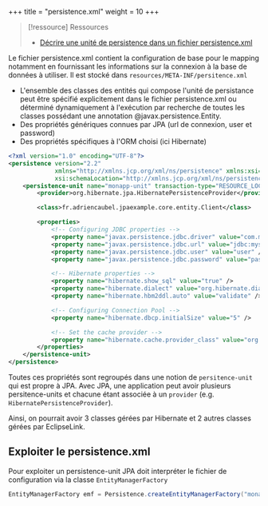 +++
title = "persistence.xml"
weight = 10
+++

> [!ressource] Ressources
> - [Décrire une unité de persistence dans un fichier persistence.xml](https://youtu.be/A51OKCrpMOI?list=PLzzeuFUy_CnhVfJIKyc3okTiiCc0anutx)

Le fichier persistence.xml contient la configuration de base pour le mapping notamment en fournissant les informations sur la connexion à la base de données à utiliser. Il est stocké dans  `resources/META-INF/persitence.xml`
- L'ensemble des classes des entités qui compose l'unité de persistance peut être spécifié explicitement dans le fichier persistence.xml ou déterminé dynamiquement à l'exécution par recherche de toutes les classes possédant une annotation @javax.persistence.Entity.
- Des propriétés génériques connues par JPA (url de connexion, user et password)
- Des propriétés spécifiques à l'ORM choisi (ici Hibernate)

```xml
<?xml version="1.0" encoding="UTF-8"?>
<persistence version="2.2"
             xmlns="http://xmlns.jcp.org/xml/ns/persistence" xmlns:xsi="http://www.w3.org/2001/XMLSchema-instance"
             xsi:schemaLocation="http://xmlns.jcp.org/xml/ns/persistence http://xmlns.jcp.org/xml/ns/persistence/persistence_2_2.xsd">
    <persistence-unit name="monapp-unit" transaction-type="RESOURCE_LOCAL">
        <provider>org.hibernate.jpa.HibernatePersistenceProvider</provider>

		<class>fr.adriencaubel.jpaexample.core.entity.Client</class>

        <properties>
            <!-- Configuring JDBC properties -->
            <property name="javax.persistence.jdbc.driver" value="com.mysql.jdbc.Driver" />
            <property name="javax.persistence.jdbc.url" value="jdbc:mysql://localhost:3306/monapp?useSSL=false" />
            <property name="javax.persistence.jdbc.user" value="user" />
            <property name="javax.persistence.jdbc.password" value="password" />

            <!-- Hibernate properties -->
            <property name="hibernate.show_sql" value="true" />
            <property name="hibernate.dialect" value="org.hibernate.dialect.MySQL8Dialect" />
            <property name="hibernate.hbm2ddl.auto" value="validate" />

            <!-- Configuring Connection Pool -->
            <property name="hibernate.dbcp.initialSize" value="5" />

            <!-- Set the cache provider -->
            <property name="hibernate.cache.provider_class" value="org.hibernate.cache.NoCacheProvider"/>
        </properties>
    </persistence-unit>
</persistence>
```

Toutes ces propriétés sont regroupés dans une notion de `persitence-unit` qui est propre à JPA. Avec JPA, une application peut avoir plusieurs persitence-units et chacune étant associée à un `provider` (e.g. `HibernatePersistenceProvider`).

Ainsi, on pourrait avoir 3 classes gérées par Hibernate et 2 autres classes gérées par EclipseLink.

## Exploiter le persistence.xml
Pour exploiter un persistence-unit JPA doit interpréter le fichier de configuration via la classe `EntityManagerFactory`

```java
EntityManagerFactory emf = Persistence.createEntityManagerFactory("monapp-unit");
```
